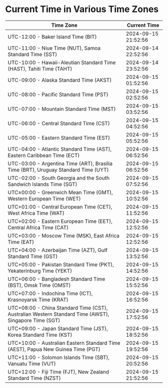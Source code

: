# Current Time in Various Time Zones

| Time Zone | Current Time |
|-----------|--------------|
| UTC-12:00 - Baker Island Time (BIT) | 2024-09-15 21:52:56 |
| UTC-11:00 - Niue Time (NUT), Samoa Standard Time (SST) | 2024-09-14 22:52:56 |
| UTC-10:00 - Hawaii-Aleutian Standard Time (HAST), Tahiti Time (TAHT) | 2024-09-14 23:52:56 |
| UTC-09:00 - Alaska Standard Time (AKST) | 2024-09-15 01:52:56 |
| UTC-08:00 - Pacific Standard Time (PST) | 2024-09-15 02:52:56 |
| UTC-07:00 - Mountain Standard Time (MST) | 2024-09-15 03:52:56 |
| UTC-06:00 - Central Standard Time (CST) | 2024-09-15 04:52:56 |
| UTC-05:00 - Eastern Standard Time (EST) | 2024-09-15 05:52:56 |
| UTC-04:00 - Atlantic Standard Time (AST), Eastern Caribbean Time (ECT) | 2024-09-15 06:52:56 |
| UTC-03:00 - Argentina Time (ART), Brasília Time (BRT), Uruguay Standard Time (UYT) | 2024-09-15 06:52:56 |
| UTC-02:00 - South Georgia and the South Sandwich Islands Time (SGT) | 2024-09-15 07:52:56 |
| UTC±00:00 - Greenwich Mean Time (GMT), Western European Time (WET) | 2024-09-15 10:52:56 |
| UTC+01:00 - Central European Time (CET), West Africa Time (WAT) | 2024-09-15 11:52:56 |
| UTC+02:00 - Eastern European Time (EET), Central Africa Time (CAT) | 2024-09-15 12:52:56 |
| UTC+03:00 - Moscow Time (MSK), East Africa Time (EAT) | 2024-09-15 12:52:56 |
| UTC+04:00 - Azerbaijan Time (AZT), Gulf Standard Time (GST) | 2024-09-15 13:52:56 |
| UTC+05:00 - Pakistan Standard Time (PKT), Yekaterinburg Time (YEKT) | 2024-09-15 14:52:56 |
| UTC+06:00 - Bangladesh Standard Time (BST), Omsk Time (OMST) | 2024-09-15 15:52:56 |
| UTC+07:00 - Indochina Time (ICT), Krasnoyarsk Time (KRAT) | 2024-09-15 16:52:56 |
| UTC+08:00 - China Standard Time (CST), Australian Western Standard Time (AWST), Singapore Time (SGT) | 2024-09-15 17:52:56 |
| UTC+09:00 - Japan Standard Time (JST), Korea Standard Time (KST) | 2024-09-15 18:52:56 |
| UTC+10:00 - Australian Eastern Standard Time (AEST), Papua New Guinea Time (PGT) | 2024-09-15 19:52:56 |
| UTC+11:00 - Solomon Islands Time (SBT), Vanuatu Time (VUT) | 2024-09-15 20:52:56 |
| UTC+12:00 - Fiji Time (FJT), New Zealand Standard Time (NZST) | 2024-09-15 21:52:56 |
